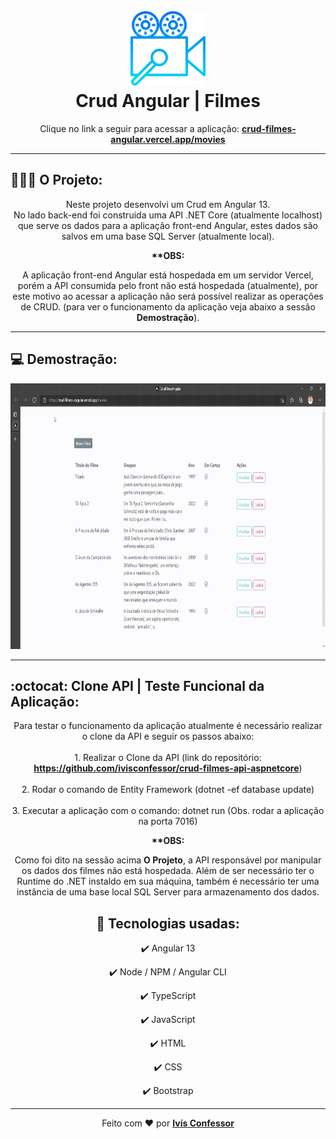 <h1 align="center">
    <br />
        <img 
            src="./github-readme/video.png"
            alt="Crud Angular | Filmes" 
            width="120" 
        />
    <br />
    Crud Angular | Filmes
</h1>

<p align="center">
    Clique no link a seguir para acessar a aplicação: 
    <strong><a href="https://crud-filmes-angular.vercel.app/movies" target="_blank">crud-filmes-angular.vercel.app/movies</a></strong>
</p>

<hr />



## 🧑🏽‍💻 O Projeto:
<p align="center">
    Neste projeto desenvolvi um Crud em Angular 13.
    <br />
    No lado back-end foi construida uma API .NET Core (atualmente localhost) que serve os dados para a aplicação front-end Angular, estes dados são salvos em uma base SQL Server (atualmente local).
</p>
<div align="center">
    <strong>**OBS:</strong> 
    <p>
        A aplicação front-end Angular está hospedada em um servidor Vercel, porém a API consumida pelo front não está hospedada (atualmente),
        por este motivo ao acessar a aplicação não será possível realizar as operações de CRUD. (para ver o funcionamento da aplicação 
        veja abaixo a sessão <strong>Demostração</strong>). 
    </p>
</div>

<hr />

## 💻 Demostração:
<div align="center">
    <img src="./github-readme/CrudFilmesAngular.gif"
    alt="demo-web" height="425" />
</div>

<hr />

## :octocat: Clone API | Teste Funcional da Aplicação:
<div align="center">
    <p>
        Para testar o funcionamento da aplicação atualmente é necessário realizar o clone da API e seguir os passos abaixo: 
        <br />
        <br />
        1. Realizar o Clone da API (link do repositório: <strong><a href="https://github.com/ivisconfessor/crud-filmes-api-aspnetcore" target="_blank">https://github.com/ivisconfessor/crud-filmes-api-aspnetcore</a></strong>) 
        <br />
        <br />
        2. Rodar o comando de Entity Framework (dotnet -ef database update)
        <br />
        <br />
        3. Executar a aplicação com o comando: dotnet run (Obs. rodar a aplicação na porta 7016)
    </p>
<div>
<div align="center">
    <strong>**OBS:</strong> 
    <p>
        Como foi dito na sessão acima <strong>O Projeto</strong>, a API responsável por manipular os dados dos filmes não está hospedada. Além de ser necessário ter o Runtime do .NET instaldo em sua máquina, também é necessário ter uma instância de uma base local SQL Server para armazenamento dos dados.
    </p>
</div>

## 🚀 Tecnologias usadas:
<div align="center">

✔️ Angular 13

✔️ Node / NPM / Angular CLI

✔️ TypeScript

✔️ JavaScript

✔️ HTML

✔️ CSS

✔️ Bootstrap

</div>

<hr />

<div align="center">
    Feito com <span role="img" aria-label="coração">❤️</span> por <strong><a href="https://github.com/ivisconfessor">Ivís Confessor</a></strong> 
</div>